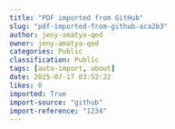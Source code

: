 ```yaml
---
title: "PDF imported from GitHub"
slug: "pdf-imported-from-github-aca2b3"
author: jeny-amatya-qed
owner: jeny-amatya-qed
categories: Public
classification: Public
tags: [auto-import, about]
date: 2025-07-17 03:52:22
likes: 0
imported: True 
import-source: "github"
import-reference: "1234"
---
```


